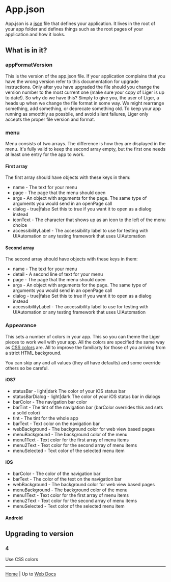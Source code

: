 # App.json

App.json is a [json](http://www.json.org) file that defines your application. It lives in the root of your app folder and defines things such as the root pages of your application and how it looks.

## What is in it?

### appFormatVersion

This is the version of the app.json file. If your application complains that you have the wrong version refer to this documentation for upgrade instructions. Only after you have upgraded the file should you change the version number to the most current one (make sure your copy of Liger is up to date!). So why do we have this? Simply to give you, the user of Liger, a heads up when we change the file format in some way. We might rearrange something, add something, or deprecate something old. To keep your app running as smoothly as possbile, and avoid silent faliures, Liger only accepts the proper file version and format.

### menu

Menu consists of two arrays. The difference is how they are displayed in the menu. It's fully valid to keep the second array empty, but the first one needs at least one entry for the app to work.

#### First array

The first array should have objects with these keys in them:

* name - The text for your menu
* page - The page that the menu should open
* args - An object with arguments for the page. The same type of arguments you would send in an openPage call
* dialog - true|false Set this to true if you want it to open as a dialog instead
* iconText - The character that shows up as an icon to the left of the menu choice
* accessibilityLabel - The accessibility label to use for testing with UIAutomation or any testing framework that uses UIAutomation

#### Second array

The second array should have objects with these keys in them:

* name - The text for your menu
* detail - A second line of text for your menu
* page - The page that the menu should open
* args - An object with arguments for the page. The same type of arguments you would send in an openPage call
* dialog - true|false Set this to true if you want it to open as a dialog instead
* accessibilityLabel - The accessibility label to use for testing with UIAutomation or any testing framework that uses UIAutomation

### Appearance

This sets a number of colors in your app. This so you can theme the Liger pieces to work well with your app. All the colors are specified the same way as [CSS colors](http://www.w3.org/Style/CSS/) are. All to improve the familiarty for those of you arriving from a strict HTML background.

You can skip any and all values (they all have defaults) and some override others so be careful.

#### iOS7

* statusBar - light|dark The color of your iOS status bar
* statusBarDialog - light|dark The color of your iOS status bar in dialogs
* barColor - The navigation bar color
* barTint - The tint of the navigation bar (barColor overrides this and sets a solid color)
* tint - The tint for the whole app
* barText - Text color on the navigation bar
* webBackground - The background color for web view based pages
* menuBackground - The background color of the menu
* menu1Text - Text color for the first array of menu items
* menu2Text - Text color for the second array of menu items
* menuSelected - Text color of the selected menu item

#### iOS

* barColor - The color of the navigation bar
* barText - The color of the text on the navigation bar
* webBackground - The background color for web view based pages
* menuBackground - The background color of the menu
* menu1Text - Text color for the first array of menu items
* menu2Text - Text color for the second array of menu items
* menuSelected - Text color of the selected menu item

#### Android


## Upgrading to version

### 4

Use CSS colors


---

[Home](/) | Up to [Web Docs](/web)

